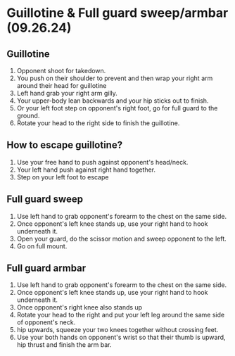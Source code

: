 # Guillotine & Full guard sweep/armbar (09.26.24)

## Guillotine

1. Opponent shoot for takedown.
2. You push on their shoulder to prevent and then wrap your right arm around their head for guillotine
3. Left hand grab your right arm gilly.
4. Your upper-body lean backwards and your hip sticks out to finish.
5. Or your left foot step on opponent's right foot, go for full guard to the ground.
6. Rotate your head to the right side to finish the guillotine.

## How to escape guillotine?

1. Use your free hand to push against opponent's head/neck.
2. Your left hand push against right hand together.
3. Step on your left foot to escape

## Full guard sweep

1. Use left hand to grab opponent's forearm to the chest on the same side.
2. Once opponent's left knee stands up, use your right hand to hook underneath it.
3. Open your guard, do the scissor motion and sweep opponent to the left.
4. Go on full mount.

## Full guard armbar

1. Use left hand to grab opponent's forearm to the chest on the same side.
2. Once opponent's left knee stands up, use your right hand to hook underneath it.
3. Once opponent's right knee also stands up
4. Rotate your head to the right and put your left leg around the same side of opponent's neck.
5. hip upwards, squeeze your two knees together without crossing feet.
6. Use your both hands on opponent's wrist so that their thumb is upward, hip thrust and finish the arm bar.
